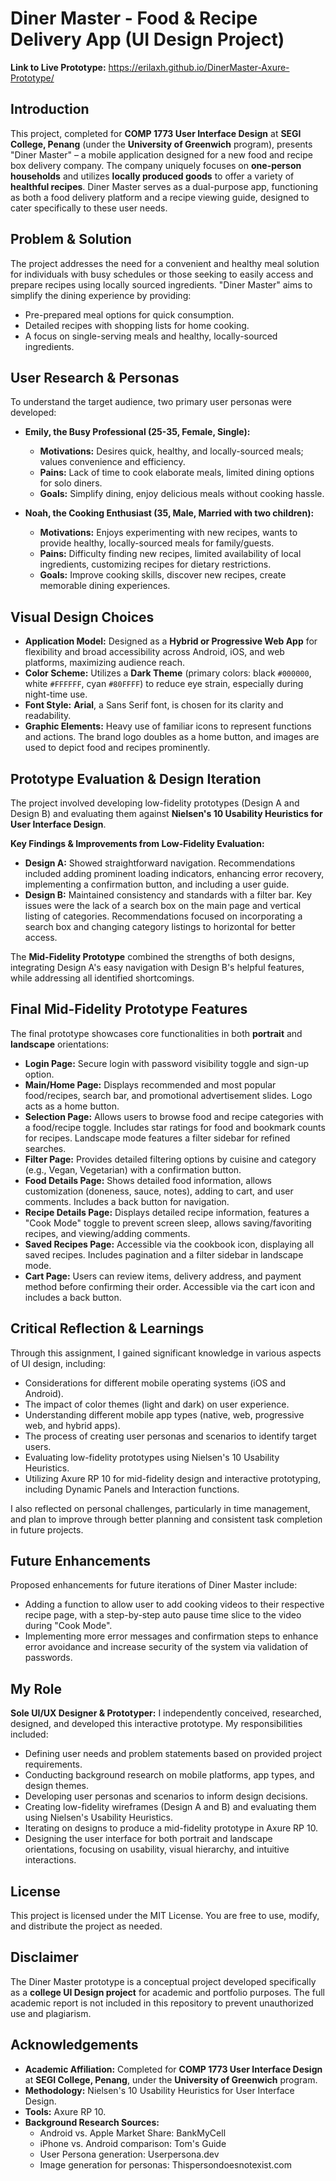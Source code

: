# Diner Master - Food & Recipe Delivery App (UI Design Project)

**Link to Live Prototype:** https://erilaxh.github.io/DinerMaster-Axure-Prototype/

## Introduction

This project, completed for **COMP 1773 User Interface Design** at **SEGI College, Penang** (under the **University of Greenwich** program), presents "Diner Master" – a mobile application designed for a new food and recipe box delivery company. The company uniquely focuses on **one-person households** and utilizes **locally produced goods** to offer a variety of **healthful recipes**. Diner Master serves as a dual-purpose app, functioning as both a food delivery platform and a recipe viewing guide, designed to cater specifically to these user needs.

## Problem & Solution

The project addresses the need for a convenient and healthy meal solution for individuals with busy schedules or those seeking to easily access and prepare recipes using locally sourced ingredients. "Diner Master" aims to simplify the dining experience by providing:
* Pre-prepared meal options for quick consumption.
* Detailed recipes with shopping lists for home cooking.
* A focus on single-serving meals and healthy, locally-sourced ingredients.

## User Research & Personas

To understand the target audience, two primary user personas were developed:

* **Emily, the Busy Professional (25-35, Female, Single):**
    * **Motivations:** Desires quick, healthy, and locally-sourced meals; values convenience and efficiency.
    * **Pains:** Lack of time to cook elaborate meals, limited dining options for solo diners.
    * **Goals:** Simplify dining, enjoy delicious meals without cooking hassle.

* **Noah, the Cooking Enthusiast (35, Male, Married with two children):**
    * **Motivations:** Enjoys experimenting with new recipes, wants to provide healthy, locally-sourced meals for family/guests.
    * **Pains:** Difficulty finding new recipes, limited availability of local ingredients, customizing recipes for dietary restrictions.
    * **Goals:** Improve cooking skills, discover new recipes, create memorable dining experiences.

## Visual Design Choices

* **Application Model:** Designed as a **Hybrid or Progressive Web App** for flexibility and broad accessibility across Android, iOS, and web platforms, maximizing audience reach.
* **Color Scheme:** Utilizes a **Dark Theme** (primary colors: black `#000000`, white `#FFFFFF`, cyan `#80FFFF`) to reduce eye strain, especially during night-time use.
* **Font Style:** **Arial**, a Sans Serif font, is chosen for its clarity and readability.
* **Graphic Elements:** Heavy use of familiar icons to represent functions and actions. The brand logo doubles as a home button, and images are used to depict food and recipes prominently.

## Prototype Evaluation & Design Iteration

The project involved developing low-fidelity prototypes (Design A and Design B) and evaluating them against **Nielsen's 10 Usability Heuristics for User Interface Design**.

**Key Findings & Improvements from Low-Fidelity Evaluation:**

* **Design A:** Showed straightforward navigation. Recommendations included adding prominent loading indicators, enhancing error recovery, implementing a confirmation button, and including a user guide.
* **Design B:** Maintained consistency and standards with a filter bar. Key issues were the lack of a search box on the main page and vertical listing of categories. Recommendations focused on incorporating a search box and changing category listings to horizontal for better access.

The **Mid-Fidelity Prototype** combined the strengths of both designs, integrating Design A's easy navigation with Design B's helpful features, while addressing all identified shortcomings.

## Final Mid-Fidelity Prototype Features

The final prototype showcases core functionalities in both **portrait** and **landscape** orientations:

* **Login Page:** Secure login with password visibility toggle and sign-up option.
* **Main/Home Page:** Displays recommended and most popular food/recipes, search bar, and promotional advertisement slides. Logo acts as a home button.
* **Selection Page:** Allows users to browse food and recipe categories with a food/recipe toggle. Includes star ratings for food and bookmark counts for recipes. Landscape mode features a filter sidebar for refined searches.
* **Filter Page:** Provides detailed filtering options by cuisine and category (e.g., Vegan, Vegetarian) with a confirmation button.
* **Food Details Page:** Shows detailed food information, allows customization (doneness, sauce, notes), adding to cart, and user comments. Includes a back button for navigation.
* **Recipe Details Page:** Displays detailed recipe information, features a "Cook Mode" toggle to prevent screen sleep, allows saving/favoriting recipes, and viewing/adding comments.
* **Saved Recipes Page:** Accessible via the cookbook icon, displaying all saved recipes. Includes pagination and a filter sidebar in landscape mode.
* **Cart Page:** Users can review items, delivery address, and payment method before confirming their order. Accessible via the cart icon and includes a back button.

## Critical Reflection & Learnings

Through this assignment, I gained significant knowledge in various aspects of UI design, including:
* Considerations for different mobile operating systems (iOS and Android).
* The impact of color themes (light and dark) on user experience.
* Understanding different mobile app types (native, web, progressive web, and hybrid apps).
* The process of creating user personas and scenarios to identify target users.
* Evaluating low-fidelity prototypes using Nielsen's 10 Usability Heuristics.
* Utilizing Axure RP 10 for mid-fidelity design and interactive prototyping, including Dynamic Panels and Interaction functions.

I also reflected on personal challenges, particularly in time management, and plan to improve through better planning and consistent task completion in future projects.

## Future Enhancements

Proposed enhancements for future iterations of Diner Master include:
* Adding a function to allow user to add cooking videos to their respective recipe page, with a step-by-step auto pause time slice to the video during "Cook Mode".
* Implementing more error messages and confirmation steps to enhance error avoidance and increase security of the system via validation of passwords.

## My Role

**Sole UI/UX Designer & Prototyper:** I independently conceived, researched, designed, and developed this interactive prototype. My responsibilities included:
* Defining user needs and problem statements based on provided project requirements.
* Conducting background research on mobile platforms, app types, and design themes.
* Developing user personas and scenarios to inform design decisions.
* Creating low-fidelity wireframes (Design A and B) and evaluating them using Nielsen's Usability Heuristics.
* Iterating on designs to produce a mid-fidelity prototype in Axure RP 10.
* Designing the user interface for both portrait and landscape orientations, focusing on usability, visual hierarchy, and intuitive interactions.

## License

This project is licensed under the MIT License. You are free to use, modify, and distribute the project as needed.

## Disclaimer

The Diner Master prototype is a conceptual project developed specifically as a **college UI Design project** for academic and portfolio purposes. The full academic report is not included in this repository to prevent unauthorized use and plagiarism.

## Acknowledgements

* **Academic Affiliation:** Completed for **COMP 1773 User Interface Design** at **SEGI College, Penang**, under the **University of Greenwich** program.
* **Methodology:** Nielsen's 10 Usability Heuristics for User Interface Design.
* **Tools:** Axure RP 10.
* **Background Research Sources:**
    * Android vs. Apple Market Share: BankMyCell
    * iPhone vs. Android comparison: Tom's Guide
    * User Persona generation: Userpersona.dev
    * Image generation for personas: Thispersondoesnotexist.com
